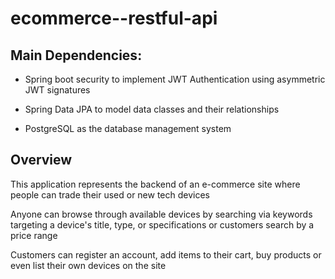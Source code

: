 # ecommerce--restful-api

## Main Dependencies:

- Spring boot security to implement JWT Authentication using asymmetric JWT signatures

- Spring Data JPA to model data classes and their relationships

- PostgreSQL as the database management system

## Overview

This application represents the backend of an e-commerce site where people can trade their used or new tech devices

Anyone can browse through available devices by searching via keywords targeting a device's title, type, or specifications or customers search by a price range

Customers can register an account, add items to their cart, buy products or even list their own devices on the site
